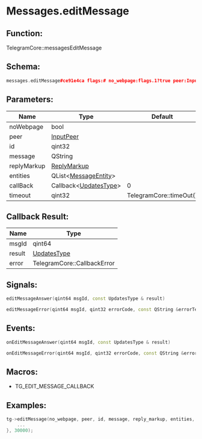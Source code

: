 # Messages.editMessage

## Function:

TelegramCore::messagesEditMessage

## Schema:

```c++
messages.editMessage#ce91e4ca flags:# no_webpage:flags.1?true peer:InputPeer id:int message:flags.11?string reply_markup:flags.2?ReplyMarkup entities:flags.3?Vector<MessageEntity> = Updates;
```
## Parameters:

|Name|Type|Default|
|----|----|-------|
|noWebpage|bool||
|peer|[InputPeer](../../types/inputpeer.md)||
|id|qint32||
|message|QString||
|replyMarkup|[ReplyMarkup](../../types/replymarkup.md)||
|entities|QList&lt;[MessageEntity](../../types/messageentity.md)&gt;||
|callBack|Callback&lt;[UpdatesType](../../types/updatestype.md)&gt;|0|
|timeout|qint32|TelegramCore::timeOut()|

## Callback Result:

|Name|Type|
|----|----|
|msgId|qint64|
|result|[UpdatesType](../../types/updatestype.md)|
|error|TelegramCore::CallbackError|

## Signals:

```c++
editMessageAnswer(qint64 msgId, const UpdatesType & result)
```
```c++
editMessageError(qint64 msgId, qint32 errorCode, const QString &errorText)
```

## Events:

```c++
onEditMessageAnswer(qint64 msgId, const UpdatesType & result)
```
```c++
onEditMessageError(qint64 msgId, qint32 errorCode, const QString &errorText)
```

## Macros:

* TG_EDIT_MESSAGE_CALLBACK

## Examples:

```c++
tg->editMessage(no_webpage, peer, id, message, reply_markup, entities, [=](TG_EDIT_MESSAGE_CALLBACK){
    ...
}, 30000);
```
